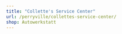 ```yaml
---
title: "Collette's Service Center"
url: /perryville/collettes-service-center/
shop: Autowerkstatt
---
```


